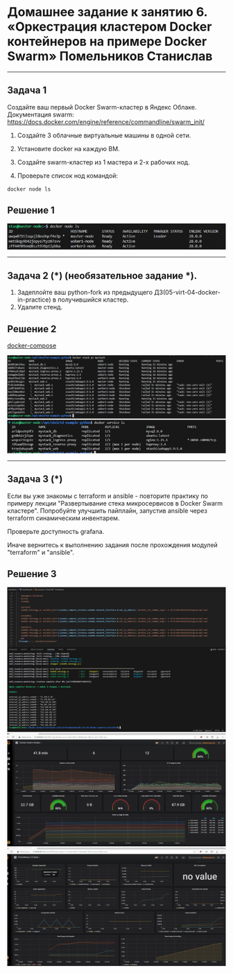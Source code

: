 # Домашнее задание к занятию 6. «Оркестрация кластером Docker контейнеров на примере Docker Swarm» Помельников Станислав

---

## Задача 1

Создайте ваш первый Docker Swarm-кластер в Яндекс Облаке.
Документация swarm: https://docs.docker.com/engine/reference/commandline/swarm_init/
1. Создайте 3 облачные виртуальные машины в одной сети.
2. Установите docker на каждую ВМ.
3. Создайте swarm-кластер из 1 мастера и 2-х рабочих нод.

4. Проверьте список нод командой:
```
docker node ls
```
## Решение 1

![virtual](img/15-5-1.jpg)

---

## Задача 2 (*) (необязательное задание *).
1.  Задеплойте ваш python-fork из предыдущего ДЗ(05-virt-04-docker-in-practice) в получившийся кластер.
2. Удалите стенд.

## Решение 2

[docker-compose](img/15-5-2docker-compose.yml)  

![virtual](img/15-5-2-1.jpg)
![virtual](img/15-5-2-2.jpg)

---

## Задача 3 (*)

Если вы уже знакомы с terraform и ansible  - повторите практику по примеру лекции "Развертывание стека микросервисов в Docker Swarm кластере". Попробуйте улучшить пайплайн, запустив ansible через terraform синамическим инвентарем.

Проверьте доступность grafana.

Иначе вернитесь к выполнению задания после прохождения модулей "terraform" и "ansible".

## Решение 3

![virtual](img/15-5-2-3-3.jpg)
![virtual](img/15-5-2-3-2.jpg)
![virtual](img/15-5-2-3-1.jpg)
